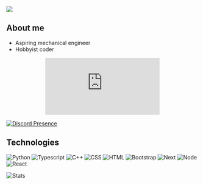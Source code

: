 ![](https://komarev.com/ghpvc/?username=its-tachanks&color=red)

## About me
- Aspiring mechanical engineer
- Hobbyist coder

<p align="center">
    <a href="https://discord.com/users/484343723426054150" target="_blank" title="Links to my discord profile!">
        <embed src="https://lanyard.cnrad.dev/api/484343723426054150" />
    </a>
</p

[![Discord Presence](https://lanyard.cnrad.dev/api/484343723426054150)](https://discord.com/users/484343723426054150)

## Technologies
![Python](https://img.shields.io/badge/Python-FFD43B?style=for-the-badge&logo=python&logoColor=blue)
![Typescript](https://img.shields.io/badge/TypeScript-007ACC?style=for-the-badge&logo=typescript&logoColor=white)
![C++](https://img.shields.io/badge/C%2B%2B-00599C?style=for-the-badge&logo=c%2B%2B&logoColor=white)
![CSS](https://img.shields.io/badge/CSS3-1572B6?style=for-the-badge&logo=css3&logoColor=white)
![HTML](https://img.shields.io/badge/HTML5-E34F26?style=for-the-badge&logo=html5&logoColor=white)
![Bootstrap](https://img.shields.io/badge/Bootstrap-563D7C?style=for-the-badge&logo=bootstrap&logoColor=white)
![Next](https://img.shields.io/badge/next.js-000000?style=for-the-badge&logo=nextdotjs&logoColor=white)
![Node](https://img.shields.io/badge/Node.js-339933?style=for-the-badge&logo=nodedotjs&logoColor=white)
![React](https://img.shields.io/badge/React-20232A?style=for-the-badge&logo=react&logoColor=61DAFB)
    
![Stats](https://github-readme-stats.vercel.app/api/top-langs/?username=its-tachanks)
